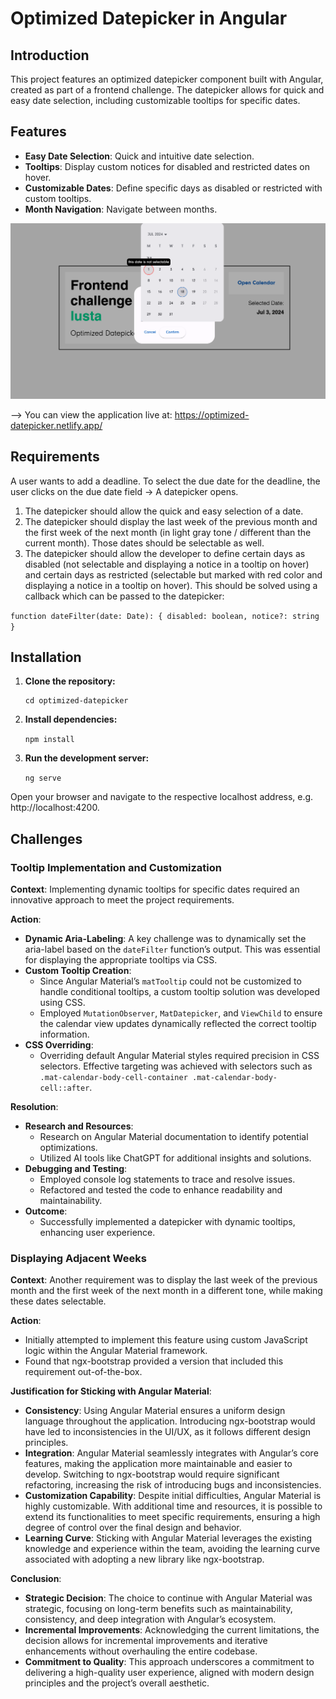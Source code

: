 # Optimized Datepicker in Angular

## Introduction

This project features an optimized datepicker component built with Angular, created as part of a frontend challenge. The datepicker allows for quick and easy date selection, including customizable tooltips for specific dates.

## Features

- **Easy Date Selection**: Quick and intuitive date selection.
- **Tooltips**: Display custom notices for disabled and restricted dates on hover.
- **Customizable Dates**: Define specific days as disabled or restricted with custom tooltips.
- **Month Navigation**: Navigate between months.

![Datepicker Screenshot](https://github.com/ilsegaertner/DatePickerApp/blob/final-no-details/src/assets/optimized-datepicker-snapshot.png?raw=true)

--> You can view the application live at: <a href="https://optimized-datepicker.netlify.app/" target="_blank">https://optimized-datepicker.netlify.app/</a>

## Requirements

A user wants to add a deadline. To select the due date for the deadline, the user clicks on the due date field -> A datepicker opens.

1. The datepicker should allow the quick and easy selection of a date.
2. The datepicker should display the last week of the previous month and the first week of the next month (in light gray tone / different than the current month). Those dates should be selectable as well.
3. The datepicker should allow the developer to define certain days as disabled (not selectable and displaying a notice in a tooltip on hover) and certain days as restricted (selectable but marked with red color and displaying a notice in a tooltip on hover). This should be solved using a callback which can be passed to the datepicker:

`function dateFilter(date: Date): { disabled: boolean, notice?: string }`

## Installation

1. **Clone the repository:**

   ```git clone https://github.com/yourusername/optimized-datepicker.git
   cd optimized-datepicker
   ```

2. **Install dependencies:**

   `npm install`

3. **Run the development server:**

   `ng serve`

Open your browser and navigate to the respective localhost address, e.g. http://localhost:4200.

## Challenges

### Tooltip Implementation and Customization

**Context**: Implementing dynamic tooltips for specific dates required an innovative approach to meet the project requirements.

**Action**:

- **Dynamic Aria-Labeling**: A key challenge was to dynamically set the aria-label based on the `dateFilter` function’s output. This was essential for displaying the appropriate tooltips via CSS.
- **Custom Tooltip Creation**:
  - Since Angular Material’s `matTooltip` could not be customized to handle conditional tooltips, a custom tooltip solution was developed using CSS.
  - Employed `MutationObserver`, `MatDatepicker`, and `ViewChild` to ensure the calendar view updates dynamically reflected the correct tooltip information.
- **CSS Overriding**:
  - Overriding default Angular Material styles required precision in CSS selectors. Effective targeting was achieved with selectors such as `.mat-calendar-body-cell-container .mat-calendar-body-cell::after`.

**Resolution**:

- **Research and Resources**:
  - Research on Angular Material documentation to identify potential optimizations.
  - Utilized AI tools like ChatGPT for additional insights and solutions.
- **Debugging and Testing**:
  - Employed console log statements to trace and resolve issues.
  - Refactored and tested the code to enhance readability and maintainability.
- **Outcome**:
  - Successfully implemented a datepicker with dynamic tooltips, enhancing user experience.

### Displaying Adjacent Weeks

**Context**: Another requirement was to display the last week of the previous month and the first week of the next month in a different tone, while making these dates selectable.

**Action**:

- Initially attempted to implement this feature using custom JavaScript logic within the Angular Material framework.
- Found that ngx-bootstrap provided a version that included this requirement out-of-the-box.

**Justification for Sticking with Angular Material**:

- **Consistency**: Using Angular Material ensures a uniform design language throughout the application. Introducing ngx-bootstrap would have led to inconsistencies in the UI/UX, as it follows different design principles.
- **Integration**: Angular Material seamlessly integrates with Angular’s core features, making the application more maintainable and easier to develop. Switching to ngx-bootstrap would require significant refactoring, increasing the risk of introducing bugs and inconsistencies.
- **Customization Capability**: Despite initial difficulties, Angular Material is highly customizable. With additional time and resources, it is possible to extend its functionalities to meet specific requirements, ensuring a high degree of control over the final design and behavior.
- **Learning Curve**: Sticking with Angular Material leverages the existing knowledge and experience within the team, avoiding the learning curve associated with adopting a new library like ngx-bootstrap.

**Conclusion**:

- **Strategic Decision**: The choice to continue with Angular Material was strategic, focusing on long-term benefits such as maintainability, consistency, and deep integration with Angular’s ecosystem.
- **Incremental Improvements**: Acknowledging the current limitations, the decision allows for incremental improvements and iterative enhancements without overhauling the entire codebase.
- **Commitment to Quality**: This approach underscores a commitment to delivering a high-quality user experience, aligned with modern design principles and the project’s overall aesthetic.
